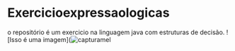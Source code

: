 # Exercicioexpressaologicas
o repositório é um exercicio na linguagem java com estruturas de decisão.
![Isso é uma imagem](![capturamel](https://user-images.githubusercontent.com/99374140/165201739-701b04dd-7f10-4e5b-aa4f-ff553f353431.png)


